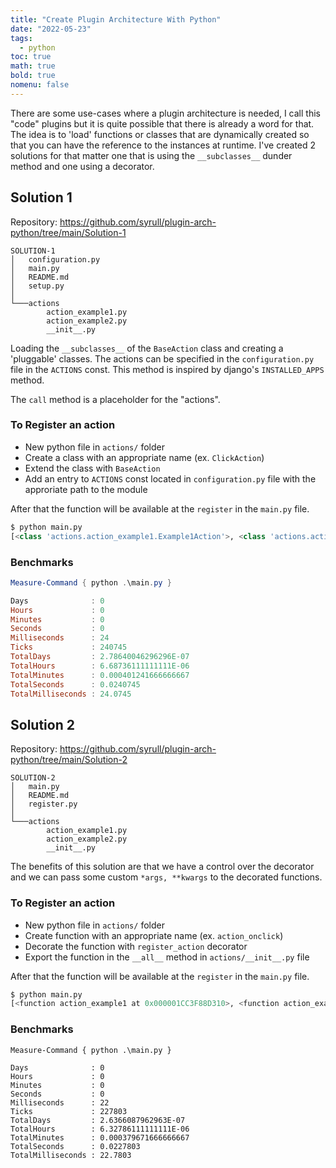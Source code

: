 ```yaml
---
title: "Create Plugin Architecture With Python"
date: "2022-05-23"
tags:
  - python
toc: true
math: true
bold: true
nomenu: false
---
```


There are some use-cases where a plugin architecture is needed, I call this "code" plugins but it is quite possible that there is already a word for that. The idea is to 'load' functions or classes that are dynamically created so that you can have the reference to the instances at runtime. I've created 2 solutions for that matter one that is using the `__subclasses__` dunder method and one using a decorator.

## Solution 1

Repository: https://github.com/syrull/plugin-arch-python/tree/main/Solution-1 

```
SOLUTION-1
│   configuration.py
│   main.py
│   README.md
│   setup.py
│
└───actions
        action_example1.py
        action_example2.py
        __init__.py
```

Loading the `__subclasses__` of the `BaseAction` class and creating a 'pluggable' classes. The actions can be specified in the `configuration.py` file in the `ACTIONS` const. This method is inspired by django's `INSTALLED_APPS` method. 

The `call` method is a placeholder for the "actions".

### To Register an action

- New python file in `actions/` folder
- Create a class with an appropriate name (ex. `ClickAction`)
- Extend the class with `BaseAction`
- Add an entry to `ACTIONS` const located in `configuration.py` file with the approriate path to the module

After that the function will be available at the `register` in the `main.py` file.

```python
$ python main.py
[<class 'actions.action_example1.Example1Action'>, <class 'actions.action_example2.Example2Action'>]
```

### Benchmarks

```powershell
Measure-Command { python .\main.py }

Days              : 0
Hours             : 0
Minutes           : 0
Seconds           : 0
Milliseconds      : 24
Ticks             : 240745
TotalDays         : 2.78640046296296E-07
TotalHours        : 6.68736111111111E-06
TotalMinutes      : 0.000401241666666667
TotalSeconds      : 0.0240745
TotalMilliseconds : 24.0745
```

## Solution 2

Repository: https://github.com/syrull/plugin-arch-python/tree/main/Solution-2

```
SOLUTION-2
│   main.py
│   README.md
│   register.py
│
└───actions
        action_example1.py
        action_example2.py
        __init__.py
```

The benefits of this solution are that we have a control over the decorator and we can pass some custom `*args, **kwargs` to the decorated functions.

### To Register an action

- New python file in `actions/` folder
- Create function with an appropriate name (ex. `action_onclick`)
- Decorate the function with `register_action` decorator
- Export the function in the `__all__` method in `actions/__init__.py` file

After that the function will be available at the `register` in the `main.py` file.


```python
$ python main.py
[<function action_example1 at 0x000001CC3F88D310>, <function action_example2 at 0x000001CC3F88D3A0>]
```

### Benchmarks

```console
Measure-Command { python .\main.py }

Days              : 0
Hours             : 0
Minutes           : 0
Seconds           : 0
Milliseconds      : 22
Ticks             : 227803
TotalDays         : 2.6366087962963E-07
TotalHours        : 6.32786111111111E-06
TotalMinutes      : 0.000379671666666667
TotalSeconds      : 0.0227803
TotalMilliseconds : 22.7803
```